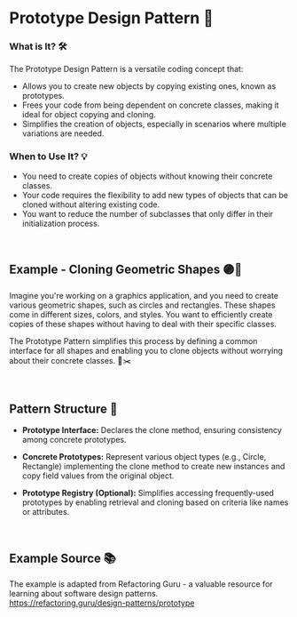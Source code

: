 # Prototype Design Pattern 🧬

### What is It? 🛠️
The Prototype Design Pattern is a versatile coding concept that:

- Allows you to create new objects by copying existing ones, known as prototypes.
- Frees your code from being dependent on concrete classes, making it ideal for object copying and cloning.
- Simplifies the creation of objects, especially in scenarios where multiple variations are needed.

### When to Use It? 💡

- You need to create copies of objects without knowing their concrete classes.
- Your code requires the flexibility to add new types of objects that can be cloned without altering existing code.
- You want to reduce the number of subclasses that only differ in their initialization process.


<br>

## Example - Cloning Geometric Shapes 🟣🔵

Imagine you're working on a graphics application, and you need to create various geometric shapes, such as circles and rectangles. These shapes come in different sizes, colors, and styles. You want to efficiently create copies of these shapes without having to deal with their specific classes.

The Prototype Pattern simplifies this process by defining a common interface for all shapes and enabling you to clone objects without worrying about their concrete classes. 🎨✂️

<br>

## Pattern Structure 🧩

- **Prototype Interface:** Declares the clone method, ensuring consistency among concrete prototypes.

- **Concrete Prototypes:** Represent various object types (e.g., Circle, Rectangle) implementing the clone method to create new instances and copy field values from the original object.

- **Prototype Registry (Optional):** Simplifies accessing frequently-used prototypes by enabling retrieval and cloning based on criteria like names or attributes.

<br>

## Example Source 📚

The example is adapted from Refactoring Guru - a valuable resource for learning about software design patterns. <br>
https://refactoring.guru/design-patterns/prototype